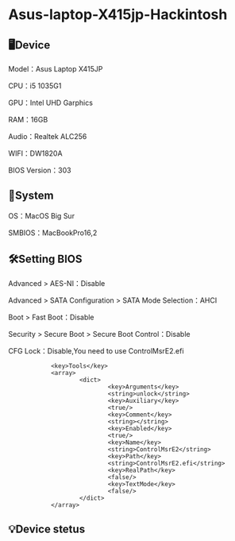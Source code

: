 # Asus-laptop-X415jp-Hackintosh

## 🖥️Device
Model：Asus Laptop X415JP

CPU：i5 1035G1

GPU：Intel UHD Garphics

RAM：16GB

Audio：Realtek ALC256

WIFI：DW1820A

BIOS Version：303

## 📀System
OS：MacOS Big Sur

SMBIOS：MacBookPro16,2

## 🛠️Setting BIOS
Advanced > AES-NI：Disable

Advanced > SATA Configuration > SATA Mode Selection：AHCI

Boot > Fast Boot：Disable

Security > Secure Boot > Secure Boot Control：Disable

CFG Lock：Disable,You need to use ControlMsrE2.efi

                <key>Tools</key>
                <array>
                        <dict>
                                <key>Arguments</key>
                                <string>unlock</string>
                                <key>Auxiliary</key>
                                <true/>
                                <key>Comment</key>
                                <string></string>
                                <key>Enabled</key>
                                <true/>
                                <key>Name</key>
                                <string>ControlMsrE2</string>
                                <key>Path</key>
                                <string>ControlMsrE2.efi</string>
                                <key>RealPath</key>
                                <false/>
                                <key>TextMode</key>
                                <false/>
                        </dict>
                </array>
## 💡Device stetus
